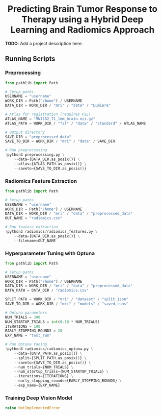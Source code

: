 <div align="center">
<h1> Predicting Brain Tumor Response to Therapy using a Hybrid Deep Learning and Radiomics Approach </h1>
</div> 

**TODO**: Add a project description here.

## Running Scripts

### Preprocessing

```python
from pathlib import Path

# Setup paths
USERNAME = "username"
WORK_DIR = Path("/home") / USERNAME
DATA_DIR = WORK_DIR / "mri" / "data" / "Lumiere"

# Atlas for registration (requires FSL)
ATLAS_NAME = "MNI152_T1_1mm_brain.nii.gz"
ATLAS_PATH = WORK_DIR / "fsl" / "data" / "standard" / ATLAS_NAME

# Output directory
SAVE_DIR = "preprocessed_data"
SAVE_TO_DIR = WORK_DIR / "mri" / "data" / SAVE_DIR

# Run preprocessing
!python3 preprocessing.py \
    --data={DATA_DIR.as_posix()} \
    --atlas={ATLAS_PATH.as_posix()} \
    --saveto={SAVE_TO_DIR.as_posix()}
```

### Radiomics Feature Extraction

```python
from pathlib import Path

# Setup paths
USERNAME = "username"
WORK_DIR = Path("/home") / USERNAME
DATA_DIR = WORK_DIR / "mri" / "data" / "preprocessed_data"
OUT_NAME = "radiomics.csv"

# Run feature extraction
!python3 radiomics/radiomics_features.py \
    --data={DATA_DIR.as_posix()} \
    --filename=OUT_NAME
```

### Hyperparameter Tuning with Optuna

```python
from pathlib import Path

# Setup paths
USERNAME = "username"
WORK_DIR = Path("/home") / USERNAME
DATA_DIR = WORK_DIR / "mri" / "data" / "preprocessed_data"
DATA_PATH = DATA_DIR / "radiomics.csv"

SPLIT_PATH = WORK_DIR / "mri" / "dataset" / "split.json"
SAVE_TO_DIR = WORK_DIR / "mri" / "models" / "saved_runs"

# Optuna parameters
NUM_TRIALS = 300
NUM_STARTUP_TRIALS = int(0.10 * NUM_TRIALS)
ITERATIONS = 100
EARLY_STOPPING_ROUNDS = 20
EXP_NAME = "test_run"

# Run Optuna tuning
!python3 radiomics/radiomics_optuna.py \
    --data={DATA_PATH.as_posix()} \
    --split={SPLIT_PATH.as_posix()} \
    --saveto={SAVE_TO_DIR.as_posix()} \
    --num_trials={NUM_TRIALS} \
    --num_startup_trials={NUM_STARTUP_TRIALS} \
    --iterations={ITERATIONS} \
    --early_stopping_rounds={EARLY_STOPPING_ROUNDS} \
    --exp_name={EXP_NAME}
```

### Training Deep Vision Model

```python
raise NotImplementedError
```

